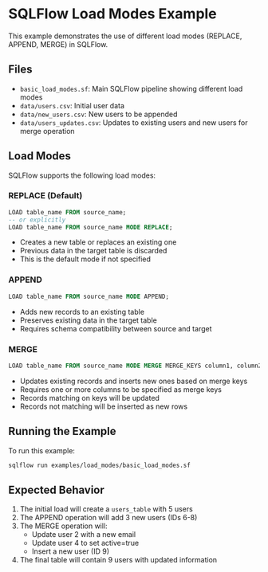# SQLFlow Load Modes Example

This example demonstrates the use of different load modes (REPLACE, APPEND, MERGE) in SQLFlow.

## Files

- `basic_load_modes.sf`: Main SQLFlow pipeline showing different load modes
- `data/users.csv`: Initial user data
- `data/new_users.csv`: New users to be appended
- `data/users_updates.csv`: Updates to existing users and new users for merge operation

## Load Modes

SQLFlow supports the following load modes:

### REPLACE (Default)

```sql
LOAD table_name FROM source_name;
-- or explicitly
LOAD table_name FROM source_name MODE REPLACE;
```

- Creates a new table or replaces an existing one
- Previous data in the target table is discarded
- This is the default mode if not specified

### APPEND

```sql
LOAD table_name FROM source_name MODE APPEND;
```

- Adds new records to an existing table
- Preserves existing data in the target table
- Requires schema compatibility between source and target

### MERGE

```sql
LOAD table_name FROM source_name MODE MERGE MERGE_KEYS column1, column2;
```

- Updates existing records and inserts new ones based on merge keys
- Requires one or more columns to be specified as merge keys
- Records matching on keys will be updated
- Records not matching will be inserted as new rows

## Running the Example

To run this example:

```bash
sqlflow run examples/load_modes/basic_load_modes.sf
```

## Expected Behavior

1. The initial load will create a `users_table` with 5 users
2. The APPEND operation will add 3 new users (IDs 6-8)
3. The MERGE operation will:
   - Update user 2 with a new email
   - Update user 4 to set active=true
   - Insert a new user (ID 9)
4. The final table will contain 9 users with updated information 